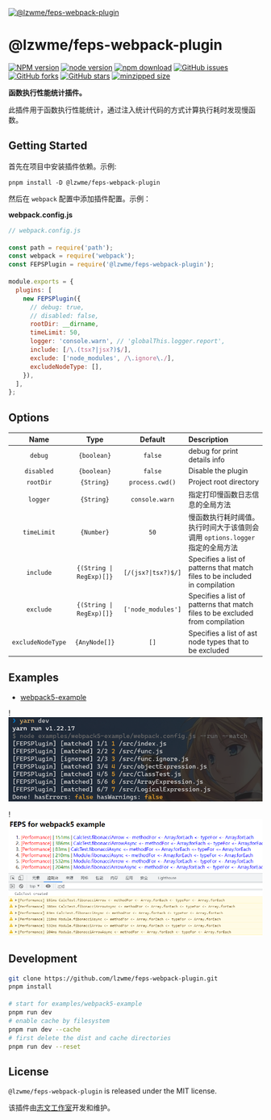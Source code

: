 [![@lzwme/feps-webpack-plugin](https://nodei.co/npm/@lzwme/feps-webpack-plugin.png)][npm-url]

# @lzwme/feps-webpack-plugin

[![NPM version][npm-badge]][npm-url]
[![node version][node-badge]][node-url]
[![npm download][download-badge]][download-url]
[![GitHub issues][issues-badge]][issues-url]
[![GitHub forks][forks-badge]][forks-url]
[![GitHub stars][stars-badge]][stars-url]
[![minzipped size][bundlephobia-badge]][bundlephobia-url]

**函数执行性能统计插件。**

此插件用于函数执行性能统计，通过注入统计代码的方式计算执行耗时发现慢函数。

## Getting Started

首先在项目中安装插件依赖。示例:

```console
pnpm install -D @lzwme/feps-webpack-plugin
```

然后在 `webpack` 配置中添加插件配置。示例：

**webpack.config.js**

```js
// webpack.config.js

const path = require('path');
const webpack = require('webpack');
const FEPSPlugin = require('@lzwme/feps-webpack-plugin');

module.exports = {
  plugins: [
    new FEPSPlugin({
      // debug: true,
      // disabled: false,
      rootDir: __dirname,
      timeLimit: 50,
      logger: 'console.warn', // 'globalThis.logger.report',
      include: [/\.(tsx?|jsx?)$/],
      exclude: ['node_modules', /\.ignore\./],
      excludeNodeType: [],
    }),
  ],
};
```

## Options


|     Name    |    Type    |     Default      | Description                                      |
| :---------: | :--------: | :--------------: | :----------------------------------------------- |
| `debug`     | `{boolean}`| `false`          | debug for print details info |
| `disabled`  | `{boolean}`| `false`          | Disable the plugin |
| `rootDir`   | `{String}` | `process.cwd()`  | Project root directory |
| `logger`    | `{String}` | `console.warn`   | 指定打印慢函数日志信息的全局方法 |
| `timeLimit` | `{Number}` | `50`             | 慢函数执行耗时阈值。<br>执行时间大于该值则会调用 `options.logger` 指定的全局方法 |
| `include` | `{(String \| RegExp)[]}` |  `[/(jsx?\|tsx?)$/]`  | Specifies a list of patterns that match files to be included in compilation |
| `exclude` | `{(String \| RegExp)[]}` |  `['node_modules']`  | Specifies a list of patterns that match files to be excluded from compilation |
| `excludeNodeType` | `{AnyNode[]}` | `[]`   | Specifies a list of ast node types that to be excluded |

## Examples

- [webpack5-example](https://github.com/lzwme/feps-webpack-plugin/tree/main/examples/webpack5-example/)


!![yarn-dev.png](docs/snapshot/yarn-dev.png)


!![webpack5-example.png](docs/snapshot/webpack5-example.png)

## Development

```bash
git clone https://github.com/lzwme/feps-webpack-plugin.git
pnpm install

# start for examples/webpack5-example
pnpm run dev
# enable cache by filesystem
pnpm run dev --cache
# first delete the dist and cache directories
pnpm run dev --reset
```

## License

`@lzwme/feps-webpack-plugin` is released under the MIT license.

该插件由[志文工作室](https://lzw.me)开发和维护。


[stars-badge]: https://img.shields.io/github/stars/lzwme/feps-webpack-plugin.svg
[stars-url]: https://github.com/lzwme/feps-webpack-plugin/stargazers
[forks-badge]: https://img.shields.io/github/forks/lzwme/feps-webpack-plugin.svg
[forks-url]: https://github.com/lzwme/feps-webpack-plugin/network
[issues-badge]: https://img.shields.io/github/issues/lzwme/feps-webpack-plugin.svg
[issues-url]: https://github.com/lzwme/feps-webpack-plugin/issues
[npm-badge]: https://img.shields.io/npm/v/@lzwme/feps-webpack-plugin.svg?style=flat-square
[npm-url]: https://npmjs.org/package/@lzwme/feps-webpack-plugin
[node-badge]: https://img.shields.io/badge/node.js-%3E=_14.0.0-green.svg?style=flat-square
[node-url]: https://nodejs.org/download/
[download-badge]: https://img.shields.io/npm/dm/@lzwme/feps-webpack-plugin.svg?style=flat-square
[download-url]: https://npmjs.org/package/@lzwme/feps-webpack-plugin
[bundlephobia-url]: https://bundlephobia.com/result?p=@lzwme/feps-webpack-plugin@latest
[bundlephobia-badge]: https://badgen.net/bundlephobia/minzip/@lzwme/feps-webpack-plugin@latest
